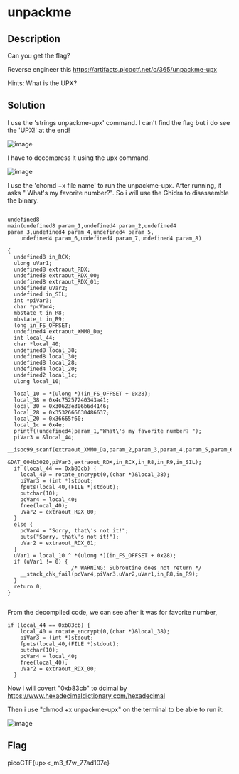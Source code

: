 # unpackme
## Description 
Can you get the flag? 

Reverse engineer this https://artifacts.picoctf.net/c/365/unpackme-upx

Hints: What is the UPX? 
## Solution 
I use the 'strings unpackme-upx' command. I can't find the flag but i do see the 'UPX!' at the end! 

![image](https://user-images.githubusercontent.com/84562630/162611465-bad1e41b-442b-4495-9433-43cd335487ba.png)

I have to decompress it using the upx command. 

![image](https://user-images.githubusercontent.com/84562630/162611540-a4bec4ed-656c-48db-b87f-e69592218fcf.png)

I use the 'chomd +x file name' to run the unpackme-upx. After running, it asks " What's my favorite number?". 
So i will use the Ghidra to disassemble the binary: 
```ghira

undefined8
main(undefined8 param_1,undefined4 param_2,undefined4 param_3,undefined4 param_4,undefined4 param_5,
    undefined4 param_6,undefined4 param_7,undefined4 param_8)

{
  undefined8 in_RCX;
  ulong uVar1;
  undefined8 extraout_RDX;
  undefined8 extraout_RDX_00;
  undefined8 extraout_RDX_01;
  undefined8 uVar2;
  undefined in_SIL;
  int *piVar3;
  char *pcVar4;
  mbstate_t in_R8;
  mbstate_t in_R9;
  long in_FS_OFFSET;
  undefined4 extraout_XMM0_Da;
  int local_44;
  char *local_40;
  undefined8 local_38;
  undefined8 local_30;
  undefined8 local_28;
  undefined4 local_20;
  undefined2 local_1c;
  ulong local_10;
  
  local_10 = *(ulong *)(in_FS_OFFSET + 0x28);
  local_38 = 0x4c75257240343a41;
  local_30 = 0x30623e306b6d4146;
  local_28 = 0x3532666630486637;
  local_20 = 0x36665f60;
  local_1c = 0x4e;
  printf((undefined4)param_1,"What\'s my favorite number? ");
  piVar3 = &local_44;
  __isoc99_scanf(extraout_XMM0_Da,param_2,param_3,param_4,param_5,param_6,param_7,param_8,
                 &DAT_004b3020,piVar3,extraout_RDX,in_RCX,in_R8,in_R9,in_SIL);
  if (local_44 == 0xb83cb) {
    local_40 = rotate_encrypt(0,(char *)&local_38);
    piVar3 = (int *)stdout;
    fputs(local_40,(FILE *)stdout);
    putchar(10);
    pcVar4 = local_40;
    free(local_40);
    uVar2 = extraout_RDX_00;
  }
  else {
    pcVar4 = "Sorry, that\'s not it!";
    puts("Sorry, that\'s not it!");
    uVar2 = extraout_RDX_01;
  }
  uVar1 = local_10 ^ *(ulong *)(in_FS_OFFSET + 0x28);
  if (uVar1 != 0) {
                    /* WARNING: Subroutine does not return */
    __stack_chk_fail(pcVar4,piVar3,uVar2,uVar1,in_R8,in_R9);
  }
  return 0;
}


```
From the decompiled code, we can see after it was for favorite number,
```ghidra
if (local_44 == 0xb83cb) {
    local_40 = rotate_encrypt(0,(char *)&local_38);
    piVar3 = (int *)stdout;
    fputs(local_40,(FILE *)stdout);
    putchar(10);
    pcVar4 = local_40;
    free(local_40);
    uVar2 = extraout_RDX_00;
  }
```

Now i will covert "0xb83cb" to dcimal by https://www.hexadecimaldictionary.com/hexadecimal

Then  i use "chmod +x unpackme-upx" on the terminal to be able to run it. 

![image](https://user-images.githubusercontent.com/84562630/161234640-8b7353a7-a97e-48df-909a-842ddc5f70b1.png)

## Flag 
picoCTF{up><_m3_f7w_77ad107e}

